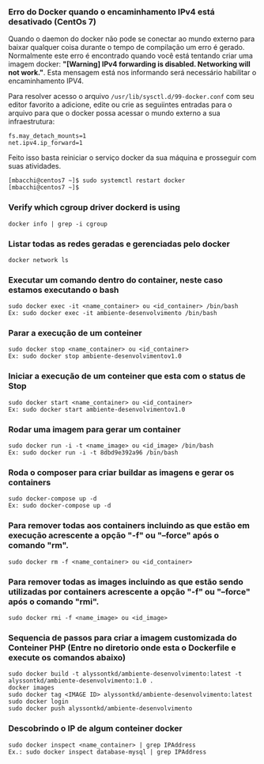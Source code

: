 ### Erro do Docker quando o encaminhamento IPv4 está desativado (CentOs 7)
Quando o daemon do docker não pode se conectar ao mundo externo para baixar qualquer coisa durante o tempo de compilação um erro é gerado. Normalmente este erro é encontrado quando você está tentando criar uma imagem docker: **"[Warning] IPv4 forwarding is disabled. Networking will not work."**. Esta mensagem está nos informando será necessário habilitar o encaminhamento IPV4.

Para resolver acesso o arquivo `/usr/lib/sysctl.d/99-docker.conf` com seu editor favorito a adicione, edite ou crie as seguiintes entradas para o arquivo para que o docker possa acessar o mundo externo a sua infraestrutura:
```
fs.may_detach_mounts=1
net.ipv4.ip_forward=1
```
Feito isso basta reiniciar o serviço docker da sua máquina e prosseguir com suas atividades.
```
[mbacchi@centos7 ~]$ sudo systemctl restart docker
[mbacchi@centos7 ~]$
```

###  Verify which cgroup driver dockerd is using
```
docker info | grep -i cgroup
```

###  Listar todas as redes geradas e gerenciadas pelo docker
```
docker network ls
```

###  Executar um comando dentro do container, neste caso estamos executando o bash
```
sudo docker exec -it <name_container> ou <id_container> /bin/bash 
Ex: sudo docker exec -it ambiente-desenvolvimento /bin/bash    
```

###  Parar a execução de um conteiner
```
sudo docker stop <name_container> ou <id_container>
Ex: sudo docker stop ambiente-desenvolvimentov1.0
```

###  Iniciar a execução de um conteiner que esta com o status de Stop
```
sudo docker start <name_container> ou <id_container>
Ex: sudo docker start ambiente-desenvolvimentov1.0
```

###  Rodar uma imagem para gerar um container
```
sudo docker run -i -t <name_image> ou <id_image> /bin/bash
Ex: sudo docker run -i -t 8dbd9e392a96 /bin/bash
```

###  Roda o composer para criar buildar as imagens e gerar os containers
```
sudo docker-compose up -d
Ex: sudo docker-compose up -d
```

###  Para remover todas aos containers incluindo as que estão em execução acrescente a opção "-f" ou "–force" após o comando "rm".
```
sudo docker rm -f <name_container> ou <id_container>
```

###  Para remover todas as images incluindo as que estão sendo utilizadas por containers acrescente a opção "-f" ou "–force" após o comando "rmi".
```
sudo docker rmi -f <name_image> ou <id_image>
```

###  Sequencia de passos para criar a imagem customizada do Conteiner PHP (Entre no diretorio onde esta o Dockerfile e execute os comandos abaixo)
```
sudo docker build -t alyssontkd/ambiente-desenvolvimento:latest -t alyssontkd/ambiente-desenvolvimento:1.0 .
docker images
sudo docker tag <IMAGE ID> alyssontkd/ambiente-desenvolvimento:latest
sudo docker login
sudo docker push alyssontkd/ambiente-desenvolvimento
```

###  Descobrindo o IP de algum conteiner docker
```
sudo docker inspect <name_container> | grep IPAddress
Ex.: sudo docker inspect database-mysql | grep IPAddress
```
